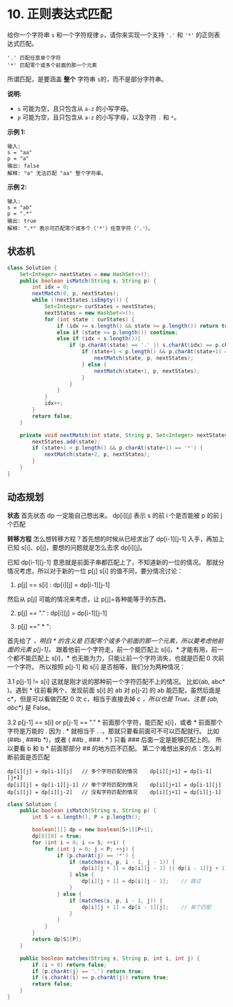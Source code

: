 # 10. 正则表达式匹配

给你一个字符串 `s` 和一个字符规律 `p`，请你来实现一个支持 `'.'` 和 `'*'` 的正则表达式匹配。

```
'.' 匹配任意单个字符
'*' 匹配零个或多个前面的那一个元素
```

所谓匹配，是要涵盖 **整个** 字符串 `s`的，而不是部分字符串。

**说明:**

- `s` 可能为空，且只包含从 `a-z` 的小写字母。
- `p` 可能为空，且只包含从 `a-z` 的小写字母，以及字符 `.` 和 `*`。

**示例 1:**

```
输入:
s = "aa"
p = "a"
输出: false
解释: "a" 无法匹配 "aa" 整个字符串。
```

**示例 2:**

```
输入:
s = "ab"
p = ".*"
输出: true
解释: ".*" 表示可匹配零个或多个（'*'）任意字符（'.'）。
```



## 状态机
```java
class Solution {
    Set<Integer> nextStates = new HashSet<>();
    public boolean isMatch(String s, String p) {
        int idx = 0;
        nextMatch(0, p, nextStates);
        while (!nextStates.isEmpty()) {
            Set<Integer> curStates = nextStates;
            nextStates = new HashSet<>();
            for (int state : curStates) {
                if (idx >= s.length() && state >= p.length()) return true;
                else if (state >= p.length()) continue;
                else if (idx < s.length()){
                    if (p.charAt(state) == '.' || s.charAt(idx) == p.charAt(state)) {
                        if (state+1 < p.length() && p.charAt(state+1) == '*') {
                            nextMatch(state, p, nextStates);
                        } else {
                            nextMatch(state+1, p, nextStates);
                        }
                    }
                }
            }
            idx++;
        }
        return false;
    }

    private void nextMatch(int state, String p, Set<Integer> nextStates) {
        nextStates.add(state);
        if (state+1 < p.length() && p.charAt(state+1) == '*') {
            nextMatch(state+2, p, nextStates);
        }
    }
}
```



## 动态规划
**状态**
首先状态 dp 一定能自己想出来。
dp\[i\]\[j\] 表示 s 的前 i 个是否能被 p 的前 j 个匹配

**转移方程**
怎么想转移方程？首先想的时候从已经求出了 dp\[i-1\]\[j-1\] 入手，再加上已知 s\[i\]、p\[j\]，要想的问题就是怎么去求 dp\[i\]\[j\]。

已知 dp\[i-1\]\[j-1\] 意思就是前面子串都匹配上了，不知道新的一位的情况。
那就分情况考虑，所以对于新的一位 p[j] s[i] 的值不同，要分情况讨论：

1. p\[j\] == s\[i\] : dp\[i\]\[j\] = dp\[i-1\]\[j-1\]

然后从 p\[j\] 可能的情况来考虑，让 p\[j\]=各种能等于的东西。

2. p\[j\] == "." : dp\[i\]\[j\] = dp\[i-1\]\[j-1\]

3. p\[j\] ==" * ":

首先给了 *，明白 * 的含义是 匹配零个或多个前面的那一个元素，所以要考虑他前面的元素 p[j-1]。* 跟着他前一个字符走，前一个能匹配上 s[i]，* 才能有用，前一个都不能匹配上 s[i]，* 也无能为力，只能让前一个字符消失，也就是匹配 0 次前一个字符。
所以按照 p[j-1] 和 s[i] 是否相等，我们分为两种情况：

  3.1 p\[j-1\] != s\[i\]
这就是刚才说的那种前一个字符匹配不上的情况。
比如(ab, abc* )。遇到 * 往前看两个，发现前面 s[i] 的 ab 对 p[j-2] 的 ab 能匹配，虽然后面是 c*，但是可以看做匹配 0 次 c，相当于直接去掉 c *，所以也是 True。注意 (ab, abc**) 是 False。

  3.2 p[j-1] == s[i] or p[j-1] == "." 
\* 前面那个字符，能匹配 s[i]，或者 \* 前面那个字符是万能的 .
因为 . * 就相当于 . .，那就只要看前面可不可以匹配就行。
比如 (\##b , \###b \*)，或者 ( \##b , \### . * ) 只看 ### 后面一定是能够匹配上的。
所以要看 b 和 b * 前面那部分 \## 的地方匹不匹配。
第二个难想出来的点：怎么判断前面是否匹配

```
dp[i][j] = dp[i-1][j] 	// 多个字符匹配的情况	dp[i][j+1] = dp[i-1][j+1]
dp[i][j] = dp[i-1][j-1]	// 单个字符匹配的情况	dp[i][j+1] = dp[i-1][j]
dp[i][j] = dp[i][j-2]	// 没有字符匹配的情况	dp[i][j+1] = dp[i][j-1]
```

```java
class Solution {
    public boolean isMatch(String s, String p) {
        int S = s.length(), P = p.length();

        boolean[][] dp = new boolean[S+1][P+1];
        dp[0][0] = true;
        for (int i = 0; i <= S; ++i) {
            for (int j = 0; j < P; ++j) {
                if (p.charAt(j) == '*') {
                    if (matches(s, p, i - 1, j - 1)) {
                        dp[i][j + 1] = dp[i][j - 1] || dp[i - 1][j + 1];    // 跳过 或 多个匹配
                    } else {
                        dp[i][j + 1] = dp[i][j - 1];    // 跳过
                    }
                } else {
                    if (matches(s, p, i - 1, j)) {
                        dp[i][j + 1] = dp[i - 1][j];    // 单个匹配
                    }
                }
            }
        }
        return dp[S][P];
    }

    public boolean matches(String s, String p, int i, int j) {
        if (i < 0) return false;
        if (p.charAt(j) == '.') return true;
        if (s.charAt(i) == p.charAt(j)) return true;
        return false;
    }
}
```

